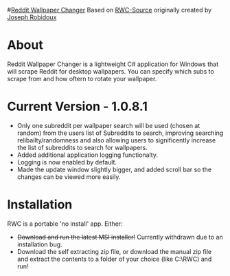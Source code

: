 #[Reddit Wallpaper Changer](https://www.reddit.com/r/rwallpaperchanger/)
Based on [RWC-Source](https://github.com/JosephRobidoux/RWC-Source) originally created by [Joseph Robidoux](https://github.com/JosephRobidoux)

# About
Reddit Wallpaper Changer is a lightweight C# application for Windows that will scrape Reddit for desktop wallpapers. You can specify which subs to scrape from and how oftern to rotate your wallpaper.

# Current Version - 1.0.8.1
- Only one subreddit per wallpaper search will be used (chosen at random) from the users list of Subreddits to search, improving searching relibailty/randomness and also allowing users to significently increase the list of subreddits to search for wallpapers.    
- Added additional application logging functionalty.   
- Logging is now enabled by default.
- Made the update window slightly bigger, and added scroll bar so the changes can be viewed more easily.

# Installation
RWC is a portable 'no install' app. Either:

- ~~Download and run the latest MSI installer!~~  Currently withdrawn due to an installation bug.   
- Download the self extracting zip file, or download the manual zip file and extract the contents to a folder of your choice (like C:\RWC) and run! 
